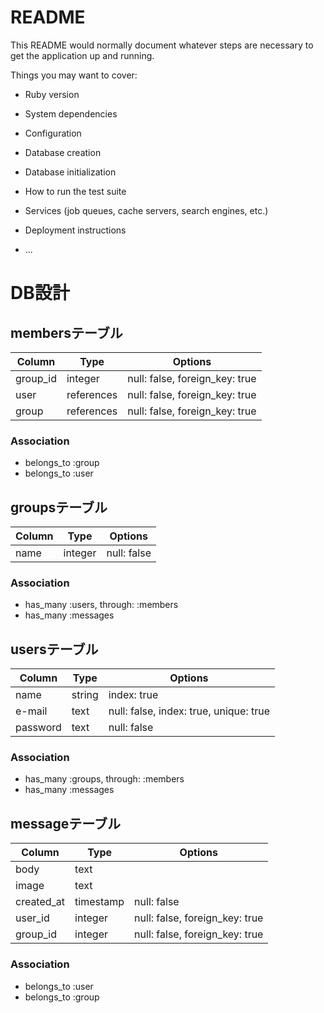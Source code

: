 # README

This README would normally document whatever steps are necessary to get the
application up and running.

Things you may want to cover:

* Ruby version

* System dependencies

* Configuration

* Database creation

* Database initialization

* How to run the test suite

* Services (job queues, cache servers, search engines, etc.)

* Deployment instructions

* ...

# DB設計

## membersテーブル

|Column|Type|Options|
|------|----|-------|
|group_id|integer|null: false, foreign_key: true|
|user|references|null: false, foreign_key: true|
|group|references|null: false, foreign_key: true|

  ### Association
  - belongs_to :group
  - belongs_to :user



## groupsテーブル

|Column|Type|Options|
|------|----|-------|
|name|integer|null: false|


  ### Association
  - has_many :users, through: :members
  - has_many :messages


## usersテーブル

|Column|Type|Options|
|------|----|-------|
|name|string|index: true|
|e-mail|text|null: false, index: true, unique: true|
|password|text|null: false|

  ### Association
  - has_many :groups, through: :members
  - has_many :messages



## messageテーブル

|Column|Type|Options|
|------|----|-------|
|body|text||
|image|text||
|created_at|timestamp|null: false|
|user_id|integer|null: false, foreign_key: true|
|group_id|integer|null: false, foreign_key: true|

  ### Association
  - belongs_to :user
  - belongs_to :group